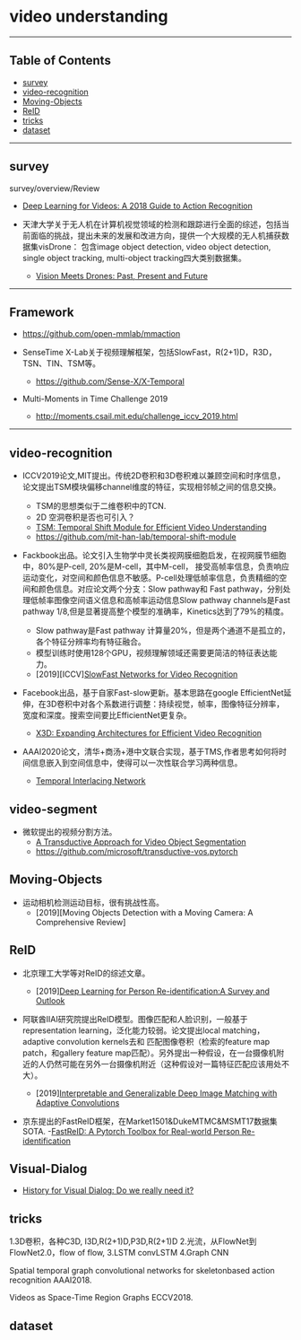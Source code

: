 # video understanding

---

## Table of Contents

- [survey](#survey)
- [video-recognition](#video-recognition)
- [Moving-Objects](#Moving-Objects)
- [ReID](#ReID)
- [tricks](#tricks)
- [dataset](#dataset)

---

## survey

 survey/overview/Review

- [Deep Learning for Videos: A 2018 Guide to Action Recognition](http://blog.qure.ai/notes/deep-learning-for-videos-action-recognition-review)

- 天津大学关于无人机在计算机视觉领域的检测和跟踪进行全面的综述，包括当前面临的挑战，提出未来的发展和改进方向，提供一个大规模的无人机捕获数据集visDrone：
包含image object detection, video object detection, single object tracking, multi-object tracking四大类别数据集。
  - [Vision Meets Drones: Past, Present and Future](https://arxiv.org/pdf/2001.06303.pdf)

---

## Framework

- <https://github.com/open-mmlab/mmaction>

- SenseTime X-Lab关于视频理解框架，包括SlowFast，R(2+1)D，R3D，TSN、TIN、TSM等。
  - <https://github.com/Sense-X/X-Temporal>

- Multi-Moments in Time Challenge 2019
  - <http://moments.csail.mit.edu/challenge_iccv_2019.html>

---

## video-recognition

- ICCV2019论文,MIT提出。传统2D卷积和3D卷积难以兼顾空间和时序信息，论文提出TSM模块偏移channel维度的特征，实现相邻帧之间的信息交换。
  - TSM的思想类似于二维卷积中的TCN.
  - 2D 空洞卷积是否也可引入？
  - [TSM: Temporal Shift Module for Efficient Video Understanding](https://arxiv.org/pdf/1811.08383.pdf)
  - <https://github.com/mit-han-lab/temporal-shift-module>

- Fackbook出品。论文引入生物学中灵长类视网膜细胞启发，在视网膜节细胞中，80%是P-cell, 20%是M-cell，其中M-cell，
接受高帧率信息，负责响应运动变化，对空间和颜色信息不敏感。P-cell处理低帧率信息，负责精细的空间和颜色信息。对应论文两个分支：Slow pathway和
Fast pathway，分别处理低帧率图像空间语义信息和高帧率运动信息Slow pathway channels是Fast pathway 1/8,但是显著提高整个模型的准确率，Kinetics达到了79%的精度。
  - Slow pathway是Fast pathway 计算量20%，但是两个通道不是孤立的，各个特征分辨率均有特征融合。
  - 模型训练时使用128个GPU，视频理解领域还需要更简洁的特征表达能力。
  - [2019][ICCV][SlowFast Networks for Video Recognition](https://arxiv.org/pdf/1812.03982v3.pdf)

- Facebook出品，基于自家Fast-slow更新。基本思路在google EfficientNet延伸，在3D卷积中对各个系数进行调整：持续视觉，帧率，图像特征分辨率，宽度和深度。搜索空间要比EfficientNet更复杂。
  - [X3D: Expanding Architectures for Efficient Video Recognition](https://arxiv.org/pdf/2004.04730.pdf)

- AAAI2020论文，清华+商汤+港中文联合实现，基于TMS,作者思考如何将时间信息嵌入到空间信息中，使得可以一次性联合学习两种信息。
  - [Temporal Interlacing Network](https://arxiv.org/pdf/2001.06499.pdf)

## video-segment

- 微软提出的视频分割方法。
  - [A Transductive Approach for Video Object Segmentation](https://arxiv.org/pdf/2004.07193.pdf)
  - <https://github.com/microsoft/transductive-vos.pytorch>

## Moving-Objects

- 运动相机检测运动目标，很有挑战性高。
  - [2019][Moving Objects Detection with a Moving Camera: A Comprehensive Review]

## ReID

- 北京理工大学等对ReID的综述文章。
  - [2019][Deep Learning for Person Re-identification:A Survey and Outlook](https://arxiv.org/pdf/2001.04193.pdf)

- 阿联酋IIAI研究院提出ReID模型。图像匹配和人脸识别，一般基于representation learning，泛化能力较弱。论文提出local matching， adaptive convolution kernels去和
匹配图像卷积（检索的feature map patch，和gallery feature map匹配）。另外提出一种假设，在一台摄像机附近的人仍然可能在另外一台摄像机附近（这种假设对一篇特征匹配应该用处不大）。

  - [2019][Interpretable and Generalizable Deep Image Matching with Adaptive Convolutions](https://arxiv.org/pdf/1904.10424.pdf)

- 京东提出的FastReID框架，在Market1501&DukeMTMC&MSMT17数据集SOTA.
  -[FastReID: A Pytorch Toolbox for Real-world Person Re-identification](https://arxiv.org/pdf/2006.02631.pdf)

## Visual-Dialog

- [History for Visual Dialog: Do we really need it?](https://arxiv.org/pdf/2005.07493.pdf)

## tricks

1.3D卷积，各种C3D, I3D,R(2+1)D,P3D,R(2+1)D
2.光流，从FlowNet到FlowNet2.0，flow of flow,
3.LSTM convLSTM
4.Graph CNN

Spatial temporal graph convolutional networks for skeletonbased action recognition AAAI2018.

Videos as Space-Time Region Graphs ECCV2018.

## dataset
